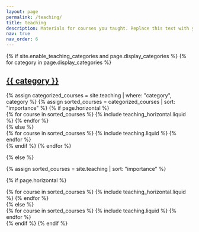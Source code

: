 ```yaml
---
layout: page
permalink: /teaching/
title: teaching
description: Materials for courses you taught. Replace this text with your description.
nav: true
nav_order: 6
---
```


<div class="teaching">
{% if site.enable_teaching_categories and page.display_categories %}
  <!-- Display categorized courses -->
  {% for category in page.display_categories %}
  <a id="{{ category }}" href=".#{{ category }}">
    <h2 class="category">{{ category }}</h2>
  </a>
  {% assign categorized_courses = site.teaching | where: "category", category %}
  {% assign sorted_courses = categorized_courses | sort: "importance" %}
  <!-- Generate cards for each course -->
  {% if page.horizontal %}
  <div class="container">
    <div class="row row-cols-1 row-cols-md-2">
    {% for course in sorted_courses %}
      {% include teaching_horizontal.liquid %}
    {% endfor %}
    </div>
  </div>
  {% else %}
  <div class="row row-cols-1 row-cols-md-3">
    {% for course in sorted_courses %}
      {% include teaching.liquid %}
    {% endfor %}
  </div>
  {% endif %}
  {% endfor %}

{% else %}

<!-- Display courses without categories -->
{% assign sorted_courses = site.teaching | sort: "importance" %}

  <!-- Generate cards for each course -->
{% if page.horizontal %}
  <div class="container">
    <div class="row row-cols-1 row-cols-md-2">
    {% for course in sorted_courses %}
      {% include teaching_horizontal.liquid %}
    {% endfor %}
    </div>
  </div>
{% else %}
  <div class="row row-cols-1 row-cols-md-3">
    {% for course in sorted_courses %}
      {% include teaching.liquid %}
    {% endfor %}
  </div>
{% endif %}
{% endif %}
</div>